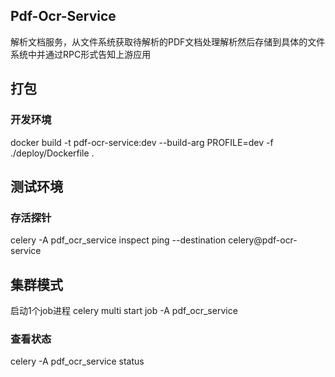 ## Pdf-Ocr-Service

解析文档服务，从文件系统获取待解析的PDF文档处理解析然后存储到具体的文件系统中并通过RPC形式告知上游应用
## 打包
### 开发环境
docker build -t pdf-ocr-service:dev --build-arg PROFILE=dev -f ./deploy/Dockerfile .
## 测试环境
### 存活探针
celery  -A pdf_ocr_service  inspect  ping --destination celery@pdf-ocr-service
## 集群模式
启动1个job进程
celery multi start job -A pdf_ocr_service
### 查看状态
celery -A pdf_ocr_service status
